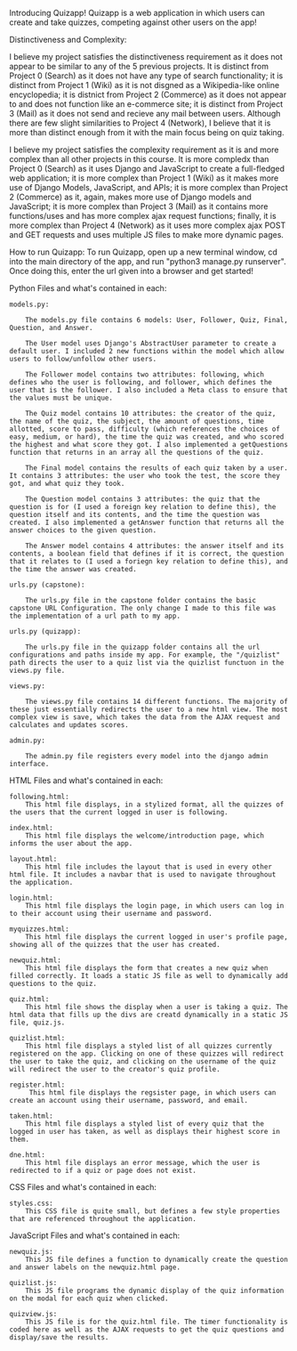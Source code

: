 
Introducing Quizapp! Quizapp is a web application in which users can create and take quizzes, competing against other users on the app! 


Distinctiveness and Complexity:

I believe my project satisfies the distinctiveness requirement as it does not appear to be similar to any of the 5 previous projects. It is distinct from Project 0 (Search) as it does not have any type of search functionality; it is distinct from Project 1 (Wiki) as it is not disgned as a Wikipedia-like online encyclopedia; it is distnict from Project 2 (Commerce) as it does not appear to and does not function like an e-commerce site; it is distinct from Project 3 (Mail) as it does not send and recieve any mail between users. Although there are few slight similarities to Project 4 (Network), I believe that it is more than distinct enough from it with the main focus being on quiz taking. 

I believe my project satisfies the complexity requirement as it is and more complex than all other projects in this course. It is more compledx than Project 0 (Search) as it uses Django and JavaScript to create a full-fledged web application; it is more complex than Project 1 (Wiki) as it makes more use of Django Models, JavaScript, and APIs; it is more complex than Project 2 (Commerce) as it, again, makes more use of Django models and JavaScript; it is more complex than Project 3 (Mail) as it contains more functions/uses and has more complex ajax request functions; finally, it is more complex than Project 4 (Network) as it uses more complex ajax POST and GET requests and uses multiple JS files to make more dynamic pages.


How to run Quizapp:
    To run Quizapp, open up a new terminal window, cd into the main directory of the app, and run "python3 manage.py runserver". Once doing this, enter the url given into a browser and get started!

Python Files and what's contained in each:

    models.py:

        The models.py file contains 6 models: User, Follower, Quiz, Final, Question, and Answer.

        The User model uses Django's AbstractUser parameter to create a default user. I included 2 new functions within the model which allow users to follow/unfollow other users.

        The Follower model contains two attributes: following, which defines who the user is following, and follower, which defines the user that is the follower. I also included a Meta class to ensure that the values must be unique.

        The Quiz model contains 10 attributes: the creator of the quiz, the name of the quiz, the subject, the amount of questions, time allotted, score to pass, difficulty (which references the choices of easy, medium, or hard), the time the quiz was created, and who scored the highest and what score they got. I also implemented a getQuestions function that returns in an array all the questions of the quiz.

        The Final model contains the results of each quiz taken by a user. It contains 3 attributes: the user who took the test, the score they got, and what quiz they took. 

        The Question model contains 3 attributes: the quiz that the question is for (I used a foreign key relation to define this), the question itself and its contents, and the time the question was created. I also implemented a getAnswer function that returns all the answer choices to the given question.

        The Answer model contains 4 attributes: the answer itself and its contents, a boolean field that defines if it is correct, the question that it relates to (I used a foriegn key relation to define this), and the time the answer was created.

    urls.py (capstone):

        The urls.py file in the capstone folder contains the basic capstone URL Configuration. The only change I made to this file was the implementation of a url path to my app.

    urls.py (quizapp):

        The urls.py file in the quizapp folder contains all the url configurations and paths inside my app. For example, the "/quizlist" path directs the user to a quiz list via the quizlist functuon in the views.py file.

    views.py:

        The views.py file contains 14 different functions. The majority of these just essentially redirects the user to a new html view. The most complex view is save, which takes the data from the AJAX request and calculates and updates scores.

    admin.py:

        The admin.py file registers every model into the django admin interface.


HTML Files and what's contained in each:

    following.html:
        This html file displays, in a stylized format, all the quizzes of the users that the current logged in user is following.

    index.html:
        This html file displays the welcome/introduction page, which informs the user about the app.

    layout.html:
        This html file includes the layout that is used in every other html file. It includes a navbar that is used to navigate throughout the application.

    login.html:
        This html file displays the login page, in which users can log in to their account using their username and password.

    myquizzes.html:
        This html file displays the current logged in user's profile page, showing all of the quizzes that the user has created.

    newquiz.html:
        This html file displays the form that creates a new quiz when filled correctly. It loads a static JS file as well to dynamically add questions to the quiz.

    quiz.html:
        This html file shows the display when a user is taking a quiz. The html data that fills up the divs are creatd dynamically in a static JS file, quiz.js.

    quizlist.html:
        This html file displays a styled list of all quizzes currently registered on the app. Clicking on one of these quizzes will redirect the user to take the quiz, and clicking on the username of the quiz will redirect the user to the creator's quiz profile.

    register.html:
         This html file displays the regsister page, in which users can create an account using their username, password, and email.

    taken.html:
        This html file displays a styled list of every quiz that the logged in user has taken, as well as displays their highest score in them.

    dne.html:
        This html file displays an error message, which the user is redirected to if a quiz or page does not exist.

CSS Files and what's contained in each:
    
    styles.css: 
        This CSS file is quite small, but defines a few style properties that are referenced throughout the application.

JavaScript Files and what's contained in each:

    newquiz.js:
        This JS file defines a function to dynamically create the question and answer labels on the newquiz.html page.

    quizlist.js:
        This JS file programs the dynamic display of the quiz information on the modal for each quiz when clicked.

    quizview.js:
        This JS file is for the quiz.html file. The timer functionality is coded here as well as the AJAX requests to get the quiz questions and display/save the results.

